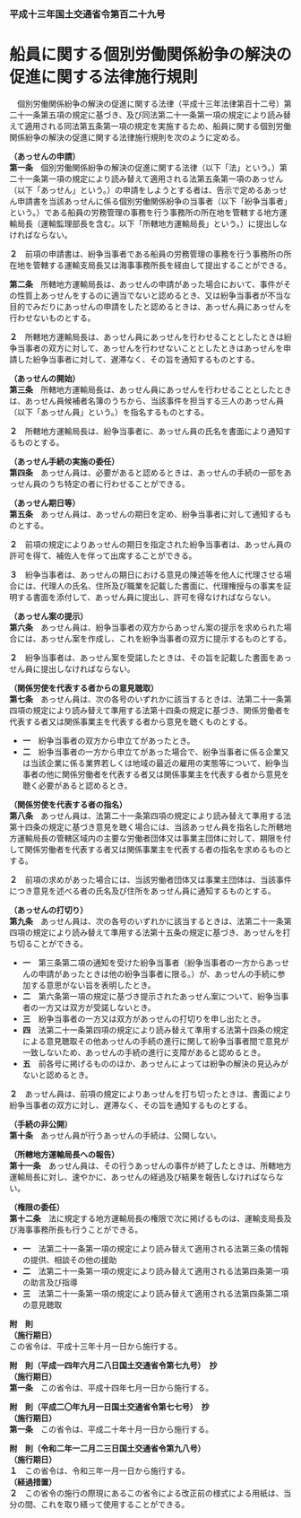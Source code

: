 ### 平成十三年国土交通省令第百二十九号  
# 船員に関する個別労働関係紛争の解決の促進に関する法律施行規則  
　個別労働関係紛争の解決の促進に関する法律（平成十三年法律第百十二号）第二十一条第五項の規定に基づき、及び同法第二十一条第一項の規定により読み替えて適用される同法第五条第一項の規定を実施するため、船員に関する個別労働関係紛争の解決の促進に関する法律施行規則を次のように定める。  
  
**（あっせんの申請）**  
**第一条**　個別労働関係紛争の解決の促進に関する法律（以下「法」という。）第二十一条第一項の規定により読み替えて適用される法第五条第一項のあっせん（以下「あっせん」という。）の申請をしようとする者は、告示で定めるあっせん申請書を当該あっせんに係る個別労働関係紛争の当事者（以下「紛争当事者」という。）である船員の労務管理の事務を行う事務所の所在地を管轄する地方運輸局長（運輸監理部長を含む。以下「所轄地方運輸局長」という。）に提出しなければならない。  
  
**２**　前項の申請書は、紛争当事者である船員の労務管理の事務を行う事務所の所在地を管轄する運輸支局長又は海事事務所長を経由して提出することができる。  
  
**第二条**　所轄地方運輸局長は、あっせんの申請があった場合において、事件がその性質上あっせんをするのに適当でないと認めるとき、又は紛争当事者が不当な目的でみだりにあっせんの申請をしたと認めるときは、あっせん員にあっせんを行わせないものとする。  
  
**２**　所轄地方運輸局長は、あっせん員にあっせんを行わせることとしたときは紛争当事者の双方に対して、あっせんを行わせないこととしたときはあっせんを申請した紛争当事者に対して、遅滞なく、その旨を通知するものとする。  
  
**（あっせんの開始）**  
**第三条**　所轄地方運輸局長は、あっせん員にあっせんを行わせることとしたときは、あっせん員候補者名簿のうちから、当該事件を担当する三人のあっせん員（以下「あっせん員」という。）を指名するものとする。  
  
**２**　所轄地方運輸局長は、紛争当事者に、あっせん員の氏名を書面により通知するものとする。  
  
**（あっせん手続の実施の委任）**  
**第四条**　あっせん員は、必要があると認めるときは、あっせんの手続の一部をあっせん員のうち特定の者に行わせることができる。  
  
**（あっせん期日等）**  
**第五条**　あっせん員は、あっせんの期日を定め、紛争当事者に対して通知するものとする。  
  
**２**　前項の規定によりあっせんの期日を指定された紛争当事者は、あっせん員の許可を得て、補佐人を伴って出席することができる。  
  
**３**　紛争当事者は、あっせんの期日における意見の陳述等を他人に代理させる場合には、代理人の氏名、住所及び職業を記載した書面に、代理権授与の事実を証明する書面を添付して、あっせん員に提出し、許可を得なければならない。  
  
**（あっせん案の提示）**  
**第六条**　あっせん員は、紛争当事者の双方からあっせん案の提示を求められた場合には、あっせん案を作成し、これを紛争当事者の双方に提示するものとする。  
  
**２**　紛争当事者は、あっせん案を受諾したときは、その旨を記載した書面をあっせん員に提出しなければならない。  
  
**（関係労使を代表する者からの意見聴取）**  
**第七条**　あっせん員は、次の各号のいずれかに該当するときは、法第二十一条第四項の規定により読み替えて準用する法第十四条の規定に基づき、関係労働者を代表する者又は関係事業主を代表する者から意見を聴くものとする。  
* **一**　紛争当事者の双方から申立てがあったとき。  
* **二**　紛争当事者の一方から申立てがあった場合で、紛争当事者に係る企業又は当該企業に係る業界若しくは地域の最近の雇用の実態等について、紛争当事者の他に関係労働者を代表する者又は関係事業主を代表する者から意見を聴く必要があると認めるとき。  
  
**（関係労使を代表する者の指名）**  
**第八条**　あっせん員は、法第二十一条第四項の規定により読み替えて準用する法第十四条の規定に基づき意見を聴く場合には、当該あっせん員を指名した所轄地方運輸局長の管轄区域内の主要な労働者団体又は事業主団体に対して、期限を付して関係労働者を代表する者又は関係事業主を代表する者の指名を求めるものとする。  
  
**２**　前項の求めがあった場合には、当該労働者団体又は事業主団体は、当該事件につき意見を述べる者の氏名及び住所をあっせん員に通知するものとする。  
  
**（あっせんの打切り）**  
**第九条**　あっせん員は、次の各号のいずれかに該当するときは、法第二十一条第四項の規定により読み替えて準用する法第十五条の規定に基づき、あっせんを打ち切ることができる。  
* **一**　第三条第二項の通知を受けた紛争当事者（紛争当事者の一方からあっせんの申請があったときは他の紛争当事者に限る。）が、あっせんの手続に参加する意思がない旨を表明したとき。  
* **二**　第六条第一項の規定に基づき提示されたあっせん案について、紛争当事者の一方又は双方が受諾しないとき。  
* **三**　紛争当事者の一方又は双方があっせんの打切りを申し出たとき。  
* **四**　法第二十一条第四項の規定により読み替えて準用する法第十四条の規定による意見聴取その他あっせんの手続の進行に関して紛争当事者間で意見が一致しないため、あっせんの手続の進行に支障があると認めるとき。  
* **五**　前各号に掲げるもののほか、あっせんによっては紛争の解決の見込みがないと認めるとき。  
  
**２**　あっせん員は、前項の規定によりあっせんを打ち切ったときは、書面により紛争当事者の双方に対し、遅滞なく、その旨を通知するものとする。  
  
**（手続の非公開）**  
**第十条**　あっせん員が行うあっせんの手続は、公開しない。  
  
**（所轄地方運輸局長への報告）**  
**第十一条**　あっせん員は、その行うあっせんの事件が終了したときは、所轄地方運輸局長に対し、速やかに、あっせんの経過及び結果を報告しなければならない。  
  
**（権限の委任）**  
**第十二条**　法に規定する地方運輸局長の権限で次に掲げるものは、運輸支局長及び海事事務所長も行うことができる。  
* **一**　法第二十一条第一項の規定により読み替えて適用される法第三条の情報の提供、相談その他の援助  
* **二**　法第二十一条第一項の規定により読み替えて適用される法第四条第一項の助言及び指導  
* **三**　法第二十一条第一項の規定により読み替えて適用される法第四条第二項の意見聴取  
  
**附　則**  
**（施行期日）**  
この省令は、平成十三年十月一日から施行する。  
  
**附　則（平成一四年六月二八日国土交通省令第七九号）　抄**  
**（施行期日）**  
**第一条**　この省令は、平成十四年七月一日から施行する。  
  
**附　則（平成二〇年九月一日国土交通省令第七七号）　抄**  
**（施行期日）**  
**第一条**　この省令は、平成二十年十月一日から施行する。  
  
**附　則（令和二年一二月二三日国土交通省令第九八号）**  
**（施行期日）**  
**１**　この省令は、令和三年一月一日から施行する。  
**（経過措置）**  
**２**　この省令の施行の際現にあるこの省令による改正前の様式による用紙は、当分の間、これを取り繕って使用することができる。  
  
